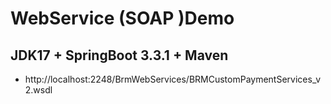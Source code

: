 # WebService (SOAP )Demo
## JDK17 + SpringBoot 3.3.1 + Maven

- http://localhost:2248/BrmWebServices/BRMCustomPaymentServices_v2.wsdl
